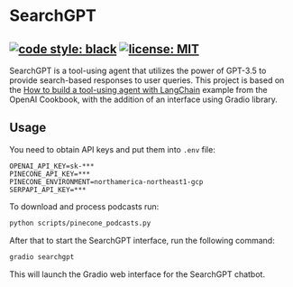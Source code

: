 # SearchGPT

[![code style: black](https://img.shields.io/badge/code%20style-black-000000.svg)](https://github.com/psf/black)
[![license: MIT](https://img.shields.io/badge/license-MIT-blue.svg)](https://opensource.org/licenses/MIT)
---

SearchGPT is a tool-using agent that utilizes the power of GPT-3.5 to provide search-based responses to user queries. This project is based on the [How to build a tool-using agent with LangChain](https://github.com/openai/openai-cookbook/blob/main/examples/How_to_build_a_tool-using_agent_with_Langchain.ipynb) example from the OpenAI Cookbook, with the addition of an interface using Gradio library.

## Usage

You need to obtain API keys and put them into `.env` file:
```
OPENAI_API_KEY=sk-***
PINECONE_API_KEY=***
PINECONE_ENVIRONMENT=northamerica-northeast1-gcp
SERPAPI_API_KEY=***
```

To download and process podcasts run:
```sh
python scripts/pinecone_podcasts.py
```

After that to start the SearchGPT interface, run the following command:
```sh
gradio searchgpt
```

This will launch the Gradio web interface for the SearchGPT chatbot.
